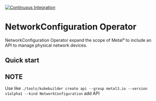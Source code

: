 [![Continuous Integration](https://github.com/Hellcatlk/networkconfiguration-operator/workflows/Continuous%20Integration/badge.svg)](https://github.com/Hellcatlk/networkconfiguration-operator/actions)

# NetworkConfiguration Operator

NetworkConfiguration Operator expand the scope of Metal³ to include an API to manage physical network devices.

## Quick start

## NOTE

Use like `./tools/kubebuilder create api --group metal3.io --version v1alpha1 --kind NetworkConfiguration` add API
